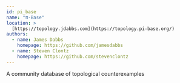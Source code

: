 ```yaml
---
id: pi_base
name: "π-Base"
location: >
  [https://topology.jdabbs.com](https://topology.pi-base.org/)
authors:
  - name: James Dabbs
    homepage: https://github.com/jamesdabbs
  - name: Steven Clontz
    homepage: https://github.com/stevenclontz
---
```


A community database of topological counterexamples
